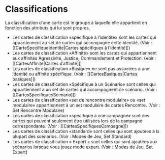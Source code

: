 # Classifications
La classification d’une carte est le groupe à laquelle elle appartient en fonction des attributs qui lui sont propres.

- Les cartes de classification «spécifique à l’identité» sont les cartes qui appartiennent au set de cartes qui accompagne cette identité. (Voir : [[CarteSpecifiqueIdentite|Cartes spécifiques à l’identité]])
- Les cartes de classification «Affinité» sont les cartes qui appartiennent aux affinités Agressivité, Justice, Commandement et Protection. (Voir : [[CartesAffinite|Cartes d’affinité]])
- Les cartes de classification «Basique» ne sont pas associées à une identité ou affinité spécifique. (Voir : [[CartesBasiques|Cartes basiques]])
- Les cartes de classification «Spécifique à un Scénario» sont celles qui appartiennent à un set de cartes qui accompagnent ce scénario. (Voir : [[CartesSpecifiquesScenario]])
- Les cartes de classification «set de rencontre modulaire» ou «set modulaire» appartiennent à un set modulaire de cartes Rencontre. (Voir : Set Rencontre Modulaire)
- Les cartes de classification «spécifique à une campagne» sont des cartes qui peuvent seulement être utilisées lors de la campagne correspondante. (Voir : [[CartesSpecifiquesCampagne]])
- Les cartes de classification «standard» sont celles qui sont ajoutées à la plupart des scénarios. (Voir : Modes de Jeu, Set Standard)
- Les cartes de classification « Expert » sont celles qui sont ajoutées aux scénarios lorsque vous jouez mode expert. (Voir : Modes de Jeu, Set Expert)